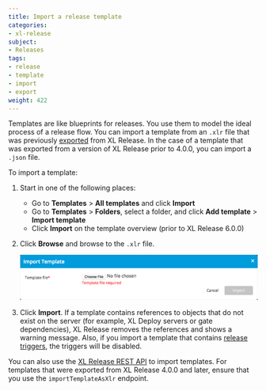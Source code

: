 ```yaml
---
title: Import a release template
categories:
- xl-release
subject:
- Releases
tags:
- release
- template
- import
- export
weight: 422
---
```


Templates are like blueprints for releases. You use them to model the ideal process of a release flow. 	You can import a template from an `.xlr` file that was previously [exported](/xl-release/how-to/using-the-release-flow-editor.html) from XL Release. In the case of a template that was exported from a version of XL Release prior to 4.0.0, you can import a `.json` file.

To import a template:

1. Start in one of the following places:

    * Go to **Templates** > **All templates** and click **Import**
    * Go to **Templates** > **Folders**, select a folder, and click **Add template** > **Import template**
    * Click **Import** on the template overview (prior to XL Release 6.0.0)

2. Click **Browse** and browse to the `.xlr` file.

    ![Import template](../images/import-dialog-1.png)

3. Click **Import**. If a template contains references to objects that do not exist on the server (for example, XL Deploy servers or gate dependencies), XL Release removes the references and shows a warning message. Also, if you import a template that contains [release triggers](/xl-release/how-to/create-a-release-trigger.html), the triggers will be disabled.

You can also use the [XL Release REST API](https://docs.xebialabs.com/xl-release/latest/rest-api/) to import templates. For templates that were exported from XL Release 4.0.0 and later, ensure that you use the `importTemplateAsXlr` endpoint.
